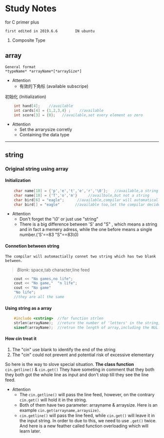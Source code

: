 # Study Notes

for C primer plus

    first edited in 2019.6.6        IN ubuntu

1. Composite Type

## array

    General format
    *typeName* *arrayName*[*arraySize*]

* Attention
  * 有效的下角标 (available subscripe)

初始化 (Initialization)

``` c++
    int hand[4];    //available
    int cards[4] = {1,2,3,4} ;    //available
    int score[3] = {0};   //available,set every element as zero
```

* Attention
  * Set the arrarysize corretly
  * Containing the data type

---------

## string

### Original string using array

#### Initialization

``` c++
    char name[10] = {'p','e','t','e','r','\0'};   //available,a string
    char name[10] = {'T','o','m'}     //availbale,but not a string
    char bird[6] = "eagle";      //available,compilar will automatically add 'null character' or '\0' to the end
    char bird[] = "eagle"       //available too,let the compilar decide the arrarysize
```

* Attention
  * Don't forget the '\0' or just use "string"
  * There is a big difference between 'S' and  "S" , which means a string and in fact a memery adress, while the one before means a single number.('S'==83   "S"==83\0)

#### Connetion between string

    The compilar will automactially connet two string which has two blank between.
>*Blank*: space,tab character,line feed

``` c++
    cout << "No games,no life";
    cout << "No game,"  "n life";
    cout << "No game"
    "No life";
    //they are all the same
```

#### Using string as a array

``` c++
    #include <cstring>  //for function strlen
    strlen(arrayName);  //return the number of 'letters' in the string,and it doesn't count NUL.
    sizeof(arrayName);  //retrun the length of array,including the NUL.
```

#### How cin treat it

1. The "cin" use blank to identify the end of the string
2. The "cin" could not prevent and potential risk of excessive elementary

So here is the way to slove special situation.
**The class function**
`cin.getline()` & `cin.get()`
They have someting in comment that they both they both got the whole line as input and don't stop till they see the line feed.

* Attention
  * The `cin.getline()` will pass the line feed, however, on the contrary `cin.get()` will hold it in the string.
  * Both of them have two parameter: arrayname & arraysize. Here is an example `cin.get(arrayname,arraysize)`.
  * `cin.getline()` will pass the line feed, while `cin.get()` will leave it in the input string. In order to due to this, we need to use `.get()` twice. And here is a new feather called function overloading which will learn later.
